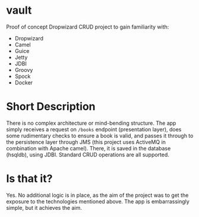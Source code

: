 # vault
Proof of concept Dropwizard CRUD project to gain familiarity with:
* Dropwizard
* Camel
* Guice
* Jetty
* JDBI
* Groovy
* Spock
* Docker

# Short Description
There is no complex architecture or mind-bending structure. The app simply receives a request on `/books` endpoint (presentation layer), does some rudimentary checks to ensure a book is valid, and passes it through to the persistence layer through JMS (this project uses ActiveMQ in combination with Apache camel). There, it is saved in the database (hsqldb), using JDBI. Standard CRUD operations are all supported.

# Is that it?
Yes. No additional logic is in place, as the aim of the project was to get the exposure to the technologies mentioned above. The app is embarrassingly simple, but it achieves the aim.


